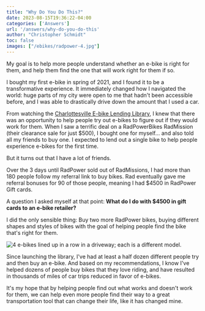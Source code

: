 ```yaml
---
title: "Why Do You Do This?"
date: 2023-08-15T19:36:22-04:00
categories: ['Answers']
url: '/answers/why-do-you-do-this'
author: "Christopher Schmidt"
toc: false
images: ["/ebikes/radpower-4.jpg"]
---
```


My goal is to help more people understand whether an e-bike is right for them, and help them find
the one that will work right for them if so.

I bought my first e-bike in spring of 2021, and I found it to be a transformative experience. It
immediately changed how I navigated the world: huge parts of my city were open to me that hadn't
been accessible before, and I was able to drastically drive down the amount that I used a car.

From watching the [Charlottesville E-bike Lending Library](https://www.ebikelibrarycville.org/), I 
knew that there was an opportunity to help people try out e-bikes to figure out if they would work
for them. When I saw a terrific deal on a RadPowerBikes RadMission (their clearance sale for just
$500), I bought one for myself... and also told all my friends to buy one. I expected to lend out
a single bike to help people experience e-bikes for the first time.

But it turns out that I have a lot of friends.

Over the 3 days until RadPower sold out of RadMissions, I had more than 180 people follow my
referral link to buy bikes. Rad eventually gave me referral bonuses for 90 of those people,
meaning I had $4500 in RadPower Gift cards.

A question I asked myself at that point: **What do I do with $4500 in gift cards to an e-bike retailer?**

I did the only sensible thing: Buy two more RadPower bikes, buying
different shapes and styles of bikes with the goal of helping people find the bike that's right
for them.

<img src="/ebikes/radpower-4.jpg" 
     alt="4 e-bikes lined up in a row in a driveway; each is a different model." />

Since launching the library, I've had at least a half dozen different people try and then buy an
e-bike. And based on my recommendations, I know I've helped dozens of people buy bikes that they
love riding, and have resulted in thousands of miles of car trips reduced in favor of e-bikes.

It's my hope that by helping people find out what works and doesn't work for them, we can help even
more people find their way to a great transportation tool that can change their life, like it has
changed mine.